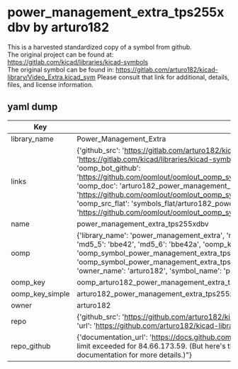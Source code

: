 # power_management_extra_tps255xdbv by arturo182  
This is a harvested standardized copy of a symbol from github.  
The original project can be found at:  
https://gitlab.com/kicad/libraries/kicad-symbols  
The original symbol can be found in:
https://gitlab.com/arturo182/kicad-library/Video_Extra.kicad_sym
Please consult that link for additional, details, files, and license information.  
## yaml dump  
| Key | Value |  
| --- | --- |  
| library_name | Power_Management_Extra |  
| links | {'github_src': 'https://gitlab.com/arturo182/kicad-library/Video_Extra.kicad_sym', 'github_src_repo': 'https://gitlab.com/kicad/libraries/kicad-symbols', 'oomp_bot': 'arturo182_power_management_extra_tps255xdbv/working', 'oomp_bot_github': 'https://github.com/oomlout/oomlout_oomp_symbol_bot/tree/main/arturo182_power_management_extra_tps255xdbv/working', 'oomp_doc': 'arturo182_power_management_extra_tps255xdbv/working', 'oomp_doc_github': 'https://github.com/oomlout/oomlout_oomp_symbol_doc/tree/main/arturo182_power_management_extra_tps255xdbv/working', 'oomp_src_flat': 'symbols_flat/arturo182_power_management_extra_tps255xdbv/working', 'oomp_src_flat_github': 'https://github.com/oomlout/oomlout_oomp_symbol_src/tree/main/arturo182_power_management_extra_tps255xdbv/working'} |  
| name | power_management_extra_tps255xdbv |  
| oomp | {'library_name': 'power_management_extra', 'md5': 'bbe42aeaf3e22eb14064912f8c4b73dc', 'md5_10': 'bbe42aeaf3', 'md5_5': 'bbe42', 'md5_6': 'bbe42a', 'oomp_key': 'oomp_power_management_extra_tps255xdbv', 'oomp_key_extra': 'oomp_symbol_power_management_extra_tps255xdbv', 'oomp_key_full': 'oomp_symbol_power_management_extra_tps255xdbv_bbe42a', 'oomp_key_simple': 'power_management_extra_tps255xdbv', 'owner_name': 'arturo182', 'symbol_name': 'power_management_extra_tps255xdbv'} |  
| oomp_key | oomp_arturo182_power_management_extra_tps255xdbv |  
| oomp_key_simple | arturo182_power_management_extra_tps255xdbv |  
| owner | arturo182 |  
| repo | {'github_src': 'https://github.com/arturo182/kicad-library/Video_Extra.kicad_sym', 'name': 'kicad-library', 'owner': 'arturo182', 'url': 'https://github.com/arturo182/kicad-library'} |  
| repo_github | {'documentation_url': 'https://docs.github.com/rest/overview/resources-in-the-rest-api#rate-limiting', 'message': "API rate limit exceeded for 84.66.173.59. (But here's the good news: Authenticated requests get a higher rate limit. Check out the documentation for more details.)"} |  


